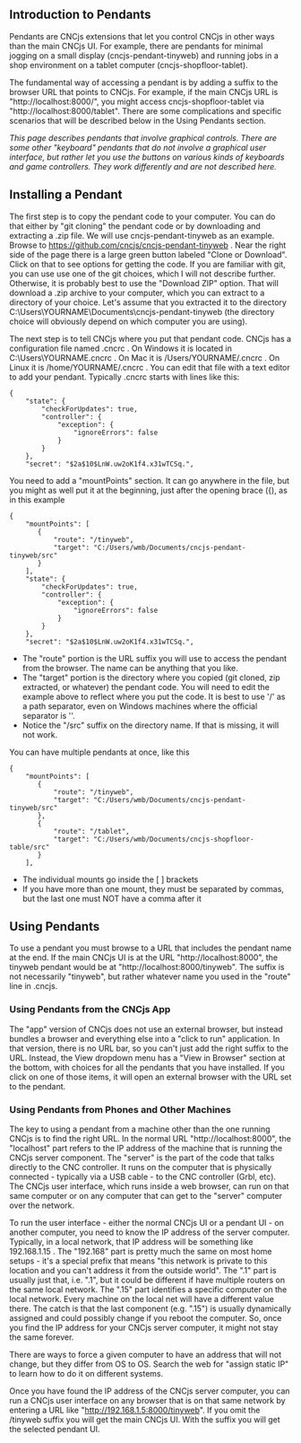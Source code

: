 ## Introduction to Pendants

Pendants are CNCjs extensions that let you control CNCjs in other ways than the main CNCjs UI.  For example, there are pendants for minimal jogging on a small display (cncjs-pendant-tinyweb) and running jobs in a shop environment on a tablet computer (cncjs-shopfloor-tablet).

The fundamental way of accessing a pendant is by adding a suffix to the browser URL that points to CNCjs.  For example, if the main CNCjs URL is "http://localhost:8000/", you might access cncjs-shopfloor-tablet via "http://localhost:8000/tablet". There are some complications and specific scenarios that will be described below in the Using Pendants section.

_This page describes pendants that involve graphical controls.  There are some other "keyboard" pendants that do not involve a graphical user interface, but rather let you use the buttons on various kinds of keyboards and game controllers.  They work differently and are not described here._

## Installing a Pendant

The first step is to copy the pendant code to your computer.  You can do that either by "git cloning" the pendant code or by downloading and extracting a .zip file.  We will use cncjs-pendant-tinyweb as an example.  Browse to https://github.com/cncjs/cncjs-pendant-tinyweb .  Near the right side of the page there is a large green button labeled "Clone or Download".  Click on that to see options for getting the code.  If you are familiar with git, you can use use one of the git choices, which I will not describe further.  Otherwise, it is probably best to use the "Download ZIP" option.  That will download a .zip archive to your computer, which you can extract to a directory of your choice.  Let's assume that you extracted it to the directory  C:\Users\YOURNAME\Documents\cncjs-pendant-tinyweb  (the directory choice will obviously depend on which computer you are using).

The next step is to tell CNCjs where you put that pendant code.  CNCjs has a configuration file named .cncrc .  On Windows it is located in C:\Users\YOURNAME\.cncrc .  On Mac it is /Users/YOURNAME/.cncrc .  On Linux it is /home/YOURNAME/.cncrc .  You can edit that file with a text editor to add your pendant.  Typically .cncrc starts with lines like this:

```
{
    "state": {
        "checkForUpdates": true,
        "controller": {
            "exception": {
                "ignoreErrors": false
            }
        }
    },
    "secret": "$2a$10$LnW.uw2oK1f4.x31wTCSq.",
```

You need to add a "mountPoints" section.  It can go anywhere in the file, but you might as well put it at the beginning, just after the opening brace ({), as in this example

```
{
    "mountPoints": [
       {
           "route": "/tinyweb",
           "target": "C:/Users/wmb/Documents/cncjs-pendant-tinyweb/src"
       }
    ],
    "state": {
        "checkForUpdates": true,
        "controller": {
            "exception": {
                "ignoreErrors": false
            }
        }
    },
    "secret": "$2a$10$LnW.uw2oK1f4.x31wTCSq.",

```

* The "route" portion is the URL suffix you will use to access the pendant from the browser.  The name can be anything that you like.
* The "target" portion is the directory where you copied (git cloned, zip extracted, or whatever) the pendant code. You will need to edit the example above to reflect where you put the code. It is best to use '/' as a path separator, even on Windows machines where the official separator is '\'.
* Notice the "/src" suffix on the directory name.  If that is missing, it will not work.

You can have multiple pendants at once, like this

```
{
    "mountPoints": [
       {
           "route": "/tinyweb",
           "target": "C:/Users/wmb/Documents/cncjs-pendant-tinyweb/src"
       },
       {
           "route": "/tablet",
           "target": "C:/Users/wmb/Documents/cncjs-shopfloor-table/src"
       }
    ],
```
* The individual mounts go inside the [ ] brackets
* If you have more than one mount, they must be separated by commas, but the last one must NOT have a comma after it

## Using Pendants

To use a pendant you must browse to a URL that includes the pendant name at the end.  If the main CNCjs UI is at the URL "http://localhost:8000", the tinyweb pendant would be at "http://localhost:8000/tinyweb".  The suffix is not necessarily "tinyweb", but rather whatever name you used in the "route" line in .cncjs.

### Using Pendants from the CNCjs App

The "app" version of CNCjs does not use an external browser, but instead bundles a browser and everything else into a "click to run" application.  In that version, there is no URL bar, so you can't just add the right suffix to the URL.  Instead, the View dropdown menu has a "View in Browser" section at the bottom, with choices for all the pendants that you have installed.  If you click on one of those items, it will open an external browser with the URL set to the pendant.

### Using Pendants from Phones and Other Machines

The key to using a pendant from a machine other than the one running CNCjs is to find the right URL.  In the normal URL "http://localhost:8000", the "localhost" part refers to the IP address of the machine that is running the CNCjs server component. The "server" is the part of the code that talks directly to the CNC controller.  It runs on the computer that is physically connected - typically via a USB cable - to the CNC controller (Grbl, etc).  The CNCjs user interface, which runs inside a web browser, can run on that same computer or on any computer that can get to the "server" computer over the network.

To run the user interface - either the normal CNCjs UI or a pendant UI - on another computer, you need to know the IP address of the server computer.  Typically, in a local network, that IP address will be something like 192.168.1.15 .  The "192.168" part is pretty much the same on most home setups - it's a special prefix that means "this network is private to this location and you can't address it from the outside world".  The ".1" part is usually just that, i.e. ".1", but it could be different if have multiple routers on the same local network.  The ".15" part identifies a specific computer on the local network.  Every machine on the local net will have a different value there.  The catch is that the last component (e.g. ".15") is usually dynamically assigned and could possibly change if you reboot the computer.  So, once you find the IP address for your CNCjs server computer, it might not stay the same forever.

There are ways to force a given computer to have an address that will not change, but they differ from OS to OS.  Search the web for "assign static IP" to learn how to do it on different systems.

Once you have found the IP address of the CNCjs server computer, you can run a CNCjs user interface on any browser that is on that same network by entering a URL like "http://192.168.1.5:8000/tinyweb".  If you omit the /tinyweb suffix you will get the main CNCjs UI.  With the suffix you will get the selected pendant UI.
